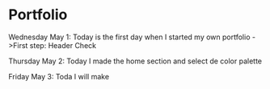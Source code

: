 # Portfolio

Wednesday May 1: Today is the first day when I started my own portfolio 
->First step: Header Check 

Thursday May 2: Today I made the home section and select de color palette 

Friday May 3: Toda I will make 

